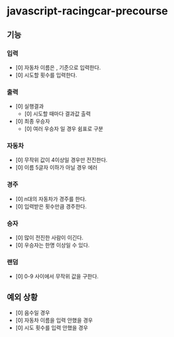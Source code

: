 # javascript-racingcar-precourse

## 기능

### 입력

- [0]  자동차 이름은 , 기준으로 입력한다.
- [0]  시도할 횟수를 입력한다.

### 출력

- [0]  실행결과
    - [0]  시도할 때마다 결과값 출력
- [0]  최종 우승자
    - [0]  여러 우승자 일 경우 쉼표로 구분

### 자동차
- [0]  무작위 값이 4이상일 경우만 전진한다.
- [0]  이름 5글자 이하가 아닐 경우 에러

### 경주

- [0]  n대의 자동차가 경주를 한다.
- [0]  입력받은 횟수만큼 경주한다.

### 승자

- [0]  많이 전진한 사람이 이긴다.
- [0]  우승자는 한명 이상일 수 있다.

### 랜덤
- [0]  0-9 사이에서 무작위 값을 구한다.



## 예외 상황

- [0]  음수일 경우
- [0]  자동차 이름을 입력 안했을 경우
- [0]  시도 횟수를 입력 안했을 경우
